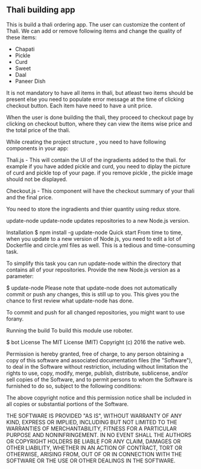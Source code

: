 ## Thali building app

This is build a thali ordering app. The user can customize the content of Thali. We can add or remove following items and change the quality of these items:

- Chapati
- Pickle 
- Curd
- Sweet
- Daal
- Paneer Dish

It is not mandatory to have all items in thali, but atleast two items should be present else you need to populate error message at the time of clicking checkout button. Each item have need to have a unit price.

When the user is done building the thali, they proceed to checkout page by clicking on checkout button, where they can view the items wise price and the total price of the thali.

While creating the project structure , you need to have following components in your app:

Thali.js - This will contain the UI of the ingradients added to the thali. for example if you have added pickle and curd, you need to diplay the picture of curd and pickle top of your page. if you remove pickle , the pickle image should not be displayed.


Checkout.js - This component will have the checkout summary of your thali and the final price.

You need to store the ingradients and thier quantity using redux store. 


update-node
update-node updates repositories to a new Node.js version.

Installation
$ npm install -g update-node
Quick start
From time to time, when you update to a new version of Node.js, you need to edit a lot of Dockerfile and circle.yml files as well. This is a tedious and time-consuming task.

To simplify this task you can run update-node within the directory that contains all of your repositories. Provide the new Node.js version as a parameter:

$ update-node <version>
Please note that update-node does not automatically commit or push any changes, this is still up to you. This gives you the chance to first review what update-node has done.

To commit and push for all changed repositories, you might want to use forany.

Running the build
To build this module use roboter.

$ bot
License
The MIT License (MIT) Copyright (c) 2016 the native web.

Permission is hereby granted, free of charge, to any person obtaining a copy of this software and associated documentation files (the "Software"), to deal in the Software without restriction, including without limitation the rights to use, copy, modify, merge, publish, distribute, sublicense, and/or sell copies of the Software, and to permit persons to whom the Software is furnished to do so, subject to the following conditions:

The above copyright notice and this permission notice shall be included in all copies or substantial portions of the Software.

THE SOFTWARE IS PROVIDED "AS IS", WITHOUT WARRANTY OF ANY KIND, EXPRESS OR IMPLIED, INCLUDING BUT NOT LIMITED TO THE WARRANTIES OF MERCHANTABILITY, FITNESS FOR A PARTICULAR PURPOSE AND NONINFRINGEMENT. IN NO EVENT SHALL THE AUTHORS OR COPYRIGHT HOLDERS BE LIABLE FOR ANY CLAIM, DAMAGES OR OTHER LIABILITY, WHETHER IN AN ACTION OF CONTRACT, TORT OR OTHERWISE, ARISING FROM, OUT OF OR IN CONNECTION WITH THE SOFTWARE OR THE USE OR OTHER DEALINGS IN THE SOFTWARE.
